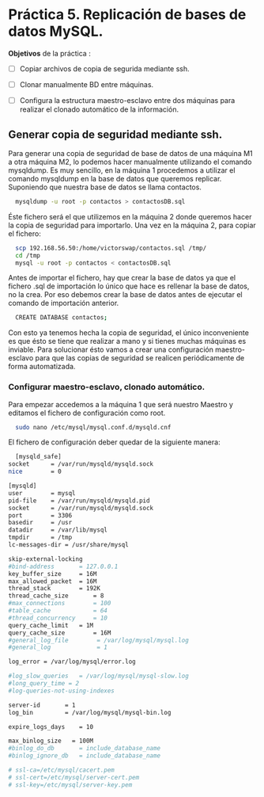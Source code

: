 # Práctica 5. Replicación de bases de datos MySQL.

**Objetivos** de la práctica :

- [ ] Copiar archivos de copia de segurida mediante ssh.
- [ ] Clonar manualmente BD entre máquinas.
- [ ] Configura la estructura maestro-esclavo entre dos máquinas para realizar el clonado automático de la información.


## Generar copia de seguridad mediante ssh.
Para generar una copia de seguridad de base de datos de una máquina M1 a otra máquina M2, lo podemos hacer manualmente utilizando el comando mysqldump. Es muy sencillo, en la máquina 1 procedemos a utilizar el comando mysqldump en la base de datos que queremos replicar. Suponiendo que nuestra base de datos se llama contactos.

```bash
  mysqldump -u root -p contactos > contactosDB.sql
```


Éste fichero será el que utilizemos en la máquina 2 donde queremos hacer la copia de seguridad para importarlo. Una vez en la máquina 2, para copiar el fichero:

```bash
  scp 192.168.56.50:/home/victorswap/contactos.sql /tmp/
  cd /tmp
  mysql -u root -p contactos < contactosDB.sql
```


Antes de importar el fichero, hay que crear la base de datos ya que el fichero .sql de importación lo único que hace es rellenar la base de datos, no la crea. Por eso debemos crear la base de datos antes de ejecutar el comando de importación anterior.

```bash
  CREATE DATABASE contactos;
```

Con esto ya tenemos hecha la copia de seguridad, el único inconveniente es que ésto se tiene que realizar a mano y si tienes muchas máquinas es inviable. Para solucionar ésto vamos a crear una configuración maestro-esclavo para que las copias de seguridad se realicen periódicamente de forma automatizada.


### Configurar maestro-esclavo, clonado automático.
Para empezar accedemos a la máquina 1 que será nuestro Maestro y editamos el fichero de configuración como root. 

```bash
  sudo nano /etc/mysql/mysql.conf.d/mysqld.cnf
```

El fichero de configuración deber quedar de la siguiente manera:

```bash
  [mysqld_safe]
socket		= /var/run/mysqld/mysqld.sock
nice		= 0

[mysqld]
user		= mysql
pid-file	= /var/run/mysqld/mysqld.pid
socket		= /var/run/mysqld/mysqld.sock
port		= 3306
basedir		= /usr
datadir		= /var/lib/mysql
tmpdir		= /tmp
lc-messages-dir	= /usr/share/mysql

skip-external-locking
#bind-address		= 127.0.0.1
key_buffer_size		= 16M
max_allowed_packet	= 16M
thread_stack		= 192K
thread_cache_size       = 8
#max_connections        = 100
#table_cache            = 64
#thread_concurrency     = 10
query_cache_limit	= 1M
query_cache_size        = 16M
#general_log_file        = /var/log/mysql/mysql.log
#general_log             = 1

log_error = /var/log/mysql/error.log

#log_slow_queries	= /var/log/mysql/mysql-slow.log
#long_query_time = 2
#log-queries-not-using-indexes

server-id		= 1
log_bin			= /var/log/mysql/mysql-bin.log

expire_logs_days	= 10

max_binlog_size   = 100M
#binlog_do_db		= include_database_name
#binlog_ignore_db	= include_database_name

# ssl-ca=/etc/mysql/cacert.pem
# ssl-cert=/etc/mysql/server-cert.pem
# ssl-key=/etc/mysql/server-key.pem

```

